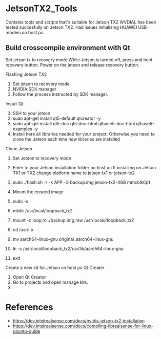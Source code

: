 # JetsonTX2_Tools
Contains tools and scripts that's suitable for Jetson TX2
WVDIAL has been tested succesfully on Jetson TX2. Had issues initializing HUAWEI USB-modem on host pc.

## Build crosscompile environment with Qt

Set jetson tx to recovery mode
While Jetson is turned off, press and hold recovery button. Power on the jetson and release recovery button.

Flashing Jetson TX2
1. Set jetson to recovery mode
2. NVIDIA SDK manager
3. Follow the process instructed by SDK manager.

Install Qt
1. SSH to your jetson
2. sudo apt-get install qt5-default qtcreator -y
3. sudo apt-get install qt5-doc qt5-doc-html qtbase5-doc-html qtbase5-examples -y
4. Install here all libraries needed for your project. Otherwise you need to clone the Jetson each time new libraries are installed

Clone Jetson
1. Set Jetson to recovery mode
2. Enter to your Jetson installation folder on host pc
If installing on Jetson TX1 or TX2 change platform name to jetson-tx1 or jetson-tx2
3. sudo ./flash.sh -r -k APP -G backup.img jetson-tx2-4GB mmcblk0p1 


1. Mount the created image
2. sudo -s
3. mkdir /usr/local/loopback_tx2
4. mount -o loop,ro ./backup.img.raw /usr/localo/loopback_tx2
5. cd /usr/lib
6. mv aarch64-linux-gnu original_aarch64-linux-gnu
4. ln -s /usr/local/loopback_tx2/usr/lib/aarch64-linux-gnu
4. exit

Create a new kit for Jetson on host pc Qt Creater
1. Open Qt Creator
2. Go to projects and open manage kits.
3.
 
# References
- https://dev.intelrealsense.com/docs/nvidia-jetson-tx2-installation
- https://dev.intelrealsense.com/docs/compiling-librealsense-for-linux-ubuntu-guide
